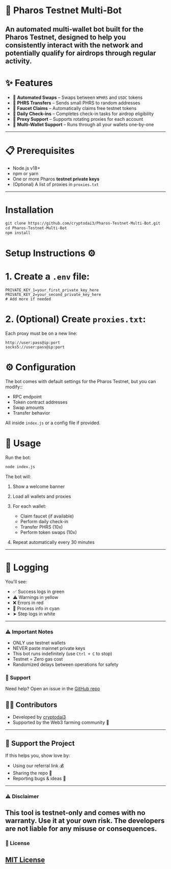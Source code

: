 # 🌌 Pharos Testnet Multi-Bot

An automated multi-wallet bot built for the **Pharos Testnet**, designed to help you consistently interact with the network and potentially qualify for airdrops through regular activity.
---
# ✨ Features

- 🔁 **Automated Swaps** – Swaps between `WPHRS` and `USDC` tokens
- 🔄 **PHRS Transfers** – Sends small PHRS to random addresses
- 🚿 **Faucet Claims** – Automatically claims free testnet tokens
- 📅 **Daily Check-ins** – Completes check-in tasks for airdrop eligibility
- 🧩 **Proxy Support** – Supports rotating proxies for each account
- 👥 **Multi-Wallet Support** – Runs through all your wallets one-by-one
---
# 📋 Prerequisites

- Node.js v18+  
- npm or yarn  
- One or more Pharos **testnet private keys**  
- (Optional) A list of proxies in `proxies.txt`
---
# Installation

````markdown
git clone https://github.com/cryptodai3/Pharos-Testnet-Multi-Bot.git
cd Pharos-Testnet-Multi-Bot
npm install
````
# Setup Instructions ⚙️

# 1. Create a `.env` file:
```env
PRIVATE_KEY_1=your_first_private_key_here
PRIVATE_KEY_2=your_second_private_key_here
# Add more if needed
````
# 2. (Optional) Create `proxies.txt`:

Each proxy must be on a new line:

```
http://user:pass@ip:port
socks5://user:pass@ip:port
```

# ⚙️ Configuration

The bot comes with default settings for the Pharos Testnet, but you can modify::
- RPC endpoint  
- Token contract addresses  
- Swap amounts  
- Transfer behavior  

All inside `index.js` or a config file if provided.

# 🚀 Usage
Run the bot:
```bash
node index.js
````

The bot will:

1. Show a welcome banner
2. Load all wallets and proxies
3. For each wallet:

   * Claim faucet (if available)
   * Perform daily check-in
   * Transfer PHRS (10x)
   * Perform token swaps (10x)
4. Repeat automatically every 30 minutes

---
# 📝 Logging

You'll see:
- ✅ Success logs in green  
- ⚠️ Warnings in yellow  
- ❌ Errors in red  
- 🔄 Process info in cyan  
- ➤ Step logs in white
---
### ⚠️ Important Notes

- ONLY use testnet wallets  
- NEVER paste mainnet private keys  
- This bot runs indefinitely (use `Ctrl + C` to stop)  
- Testnet = Zero gas cost  
- Randomized delays between operations for safety

### 💬 Support

Need help? Open an issue in the [GitHub repo](https://github.com/cryptodai3/Pharos-Testnet-Multi-Bot/issues)

## 🧑‍💻 Contributors

- Developed by [cryptodai3](https://t.me/cryptodai3)
- Supported by the Web3 farming community 💚

---

## 🙌 Support the Project

If this helps you, show love by:
- Using our referral link 💰
- Sharing the repo 🙌
- Reporting bugs & ideas 🧠
---

### ⚠️ Disclaimer

This tool is **testnet-only** and comes with no warranty. Use it at your own risk. The developers are not liable for any misuse or consequences.
---
### 📄 License

[MIT License](LICENSE)
---
